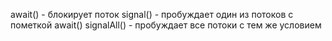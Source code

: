 await() - блокирует поток
signal() - пробуждает один из потоков с пометкой await()
signalAll() - пробуждает все потоки с тем же условием